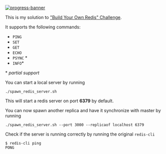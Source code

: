 [![progress-banner](https://backend.codecrafters.io/progress/redis/d009a84a-41ba-4ce2-8377-90067b6c151a)](https://app.codecrafters.io/users/codecrafters-bot?r=2qF)

This is my solution to
["Build Your Own Redis" Challenge](https://codecrafters.io/challenges/redis).

It supports the following commands:

- `PING`
- `SET`
- `GET`
- `ECHO`
- `PSYNC` \*
- `INFO`\*

\* _partial support_

You can start a local server by running

```
./spawn_redis_server.sh
```

This will start a redis server on port **6379** by default.

You can now spawn another replica and have it synchronize with master by
running

```
./spawn_redis_server.sh --port 3000 --replicaof localhost 6379
```

Check if the server is running correctly by running the original `redis-cli`

```
$ redis-cli ping
PONG
```
